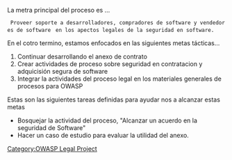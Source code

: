 La metra principal del proceso es ...

` Proveer soporte a desarrolladores, compradores de software y vendedores de software`
` en los apectos legales de la seguridad en software.`

En el cotro termino, estamos enfocados en las siguientes metas
tácticas...

1.  Continuar desarrollando el anexo de contrato
2.  Crear actividades de proceso sobre seguridad en contratacion y
    adquicisión segura de software
3.  Integrar la actividades del proceso legal en los materiales
    generales de procesos para OWASP

Estas son las siguientes tareas definidas para ayudar nos a alcanzar
estas metas

  - Bosquejar la actividad del proceso, "Alcanzar un acuerdo en la
    seguridad de Software"
  - Hacer un caso de estudio para evaluar la utilidad del anexo.

[Category:OWASP Legal Project](Category:OWASP_Legal_Project "wikilink")